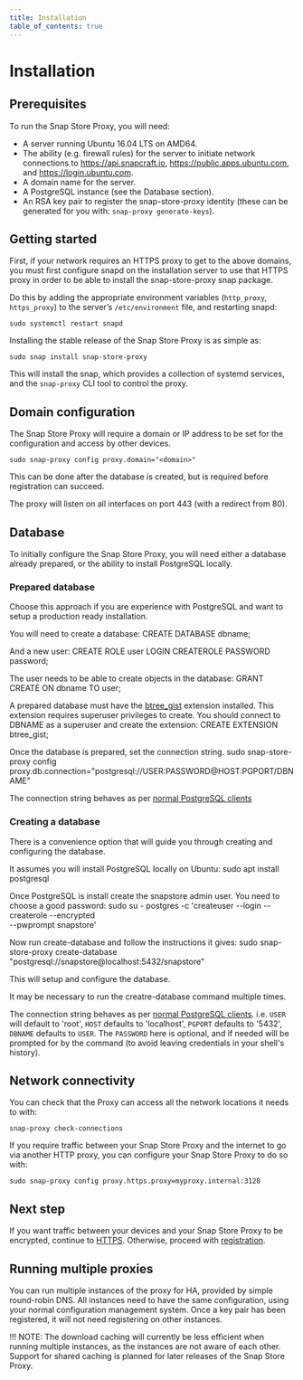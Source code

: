 ```yaml
---
title: Installation
table_of_contents: true
---
```


# Installation

## Prerequisites

To run the Snap Store Proxy, you will need:

* A server running Ubuntu 16.04 LTS on AMD64.
* The ability (e.g. firewall rules) for the server to initiate network
  connections to https://api.snapcraft.io,
  https://public.apps.ubuntu.com, and https://login.ubuntu.com.
* A domain name for the server.
* A PostgreSQL instance (see the Database section). 
* An RSA key pair to register the snap-store-proxy identity (these can be
  generated for you with: `snap-proxy generate-keys`).

## Getting started

First, if your network requires an HTTPS proxy to get to the above
domains, you must first configure snapd on the installation server to
use that HTTPS proxy in order to be able to install the snap-store-proxy snap
package.

Do this by adding the appropriate environment variables (`http_proxy`,
`https_proxy`) to the server’s `/etc/environment` file, and restarting
snapd:

    sudo systemctl restart snapd

Installing the stable release of the Snap Store Proxy is as simple as:

    sudo snap install snap-store-proxy

This will install the snap, which provides a collection of systemd
services, and the `snap-proxy` CLI tool to control the proxy.

## Domain configuration

The Snap Store Proxy will require a domain or IP address to be set
for the configuration and access by other devices.

    sudo snap-proxy config proxy.domain="<domain>"

This can be done after the database is created, but is required
before registration can succeed.

The proxy will listen on all interfaces on port 443 (with a redirect from 80).

## Database

To initially configure the Snap Store Proxy, you will need either a
database already prepared, or the ability to install PostgreSQL locally. 

### Prepared database

Choose this approach if you are experience with PostgreSQL and want to setup a
production ready installation.

You will need to create a database:
    CREATE DATABASE dbname;

And a new user:
    CREATE ROLE user LOGIN CREATEROLE PASSWORD password;

The user needs to be able to create objects in the database:
    GRANT CREATE ON dbname TO user;

A prepared database must have the 
[btree_gist](https://www.postgresql.org/docs/current/static/btree-gist.html) 
extension installed. This extension requires superuser privileges to create.
You should connect to DBNAME as a superuser and create the extension:
    CREATE EXTENSION btree_gist;

Once the database is prepared, set the connection string.
    sudo snap-store-proxy config \
        proxy.db.connection="postgresql://USER:PASSWORD@HOST:PGPORT/DBNAME"

The connection string behaves as per [normal PostgreSQL
clients](https://www.postgresql.org/docs/current/static/libpq-connect.html#LIBPQ-CONNSTRING)

### Creating a database

There is a convenience option that will guide you through creating and 
configuring the database.

It assumes you will install PostgreSQL locally on Ubuntu:
    sudo apt install postgresql

Once PostgreSQL is install create the snapstore admin user. You need to 
choose a good password:
    sudo su - postgres -c 'createuser --login --createrole --encrypted \
        --pwprompt snapstore'

Now run create-database and follow the instructions it gives:
    sudo snap-store-proxy create-database \
        "postgresql://snapstore@localhost:5432/snapstore"

This will setup and configure the database.

It may be necessary to run the creatre-database command multiple times.

The connection string behaves as per [normal PostgreSQL clients](https://www.postgresql.org/docs/current/static/libpq-connect.html#LIBPQ-CONNSTRING). i.e.
`USER` will default to 'root', `HOST` defaults to 'localhost', `PGPORT` defaults to '5432', `DBNAME` defaults to `USER`. The `PASSWORD` here is optional, and if needed will be prompted for by the command (to avoid leaving credentials in your shell's history).

## Network connectivity

You can check that the Proxy can access all the network locations it
needs to with:

    snap-proxy check-connections

If you require traffic between your Snap Store Proxy and the internet to go via
another HTTP proxy, you can configure your Snap Store Proxy to do so with:

    sudo snap-proxy config proxy.https.proxy=myproxy.internal:3128

## Next step

If you want traffic between your devices and your Snap Store Proxy to be
encrypted, continue to [HTTPS](https.md). Otherwise, proceed with
[registration](register.md).

## Running multiple proxies

You can run multiple instances of the proxy for HA, provided by simple
round-robin DNS. All instances need to have the same configuration,
using your normal configuration management system. Once a key pair has
been registered, it will not need registering on other instances.

!!! NOTE:
    The download caching will currently be less efficient when
    running multiple instances, as the instances are not aware of each
    other. Support for shared caching is planned for later releases of the
    Snap Store Proxy.
